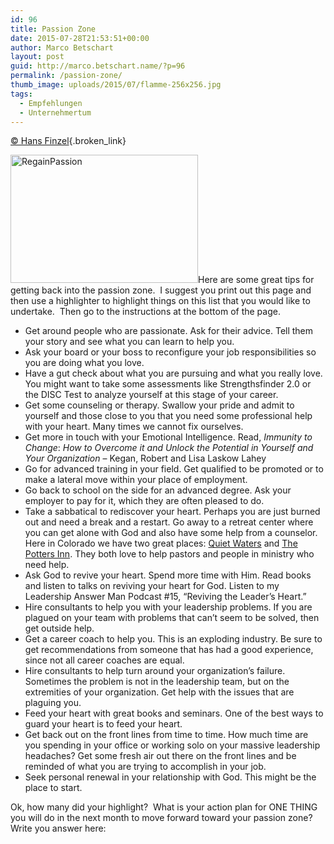 ```yaml
---
id: 96
title: Passion Zone
date: 2015-07-28T21:53:51+00:00
author: Marco Betschart
layout: post
guid: http://marco.betschart.name/?p=96
permalink: /passion-zone/
thumb_image: uploads/2015/07/flamme-256x256.jpg
tags:
  - Empfehlungen
  - Unternehmertum
---
```

[© Hans Finzel](http://www.hansfinzel.com/passion-zone/){.broken_link}

<img class=" size-medium wp-image-97 alignleft" src="http://blog.marco.betschart.nameuploads/2015/07/RegainPassion-300x205.png" alt="RegainPassion" width="300" height="205" srcset="http://dev.marco-betschart.localuploads/2015/07/RegainPassion-300x205.png 300w, http://dev.marco-betschart.localuploads/2015/07/RegainPassion-192x131.png 192w, http://dev.marco-betschart.localuploads/2015/07/RegainPassion.png 576w" sizes="(max-width: 300px) 100vw, 300px" />Here are some great tips for getting back into the passion zone.  I suggest you print out this page and then use a highlighter to highlight things on this list that you would like to undertake.  Then go to the instructions at the bottom of the page.

  * Get around people who are passionate. Ask for their advice. Tell them your story and see what you can learn to help you.
  * Ask your board or your boss to reconfigure your job responsibilities so you are doing what you love.
  * Have a gut check about what you are pursuing and what you really love. You might want to take some assessments like Strengthsfinder 2.0 or the DISC Test to analyze yourself at this stage of your career.
  * Get some counseling or therapy. Swallow your pride and admit to yourself and those close to you that you need some professional help with your heart. Many times we cannot fix ourselves.
  * Get more in touch with your Emotional Intelligence. Read, _Immunity to Change_: _How to Overcome it and Unlock the Potential in Yourself and Your Organization_ – Kegan, Robert and Lisa Laskow Lahey
  * Go for advanced training in your field. Get qualified to be promoted or to make a lateral move within your place of employment.
  * Go back to school on the side for an advanced degree. Ask your employer to pay for it, which they are often pleased to do.
  * Take a sabbatical to rediscover your heart. Perhaps you are just burned out and need a break and a restart. Go away to a retreat center where you can get alone with God and also have some help from a counselor. Here in Colorado we have two great places: [Quiet Waters](http://qwaters.org/) and [The Potters Inn](http://www.pottersinn.com/). They both love to help pastors and people in ministry who need help.
  * Ask God to revive your heart. Spend more time with Him. Read books and listen to talks on reviving your heart for God. Listen to my Leadership Answer Man Podcast #15, “Reviving the Leader’s Heart.”
  * Hire consultants to help you with your leadership problems. If you are plagued on your team with problems that can’t seem to be solved, then get outside help.
  * Get a career coach to help you. This is an exploding industry. Be sure to get recommendations from someone that has had a good experience, since not all career coaches are equal.
  * Hire consultants to help turn around your organization’s failure. Sometimes the problem is not in the leadership team, but on the extremities of your organization. Get help with the issues that are plaguing you.
  * Feed your heart with great books and seminars. One of the best ways to guard your heart is to feed your heart.
  * Get back out on the front lines from time to time. How much time are you spending in your office or working solo on your massive leadership headaches? Get some fresh air out there on the front lines and be reminded of what you are trying to accomplish in your job.
  * Seek personal renewal in your relationship with God. This might be the place to start.

Ok, how many did your highlight?  What is your action plan for ONE THING you will do in the next month to move forward toward your passion zone?   Write you answer here: